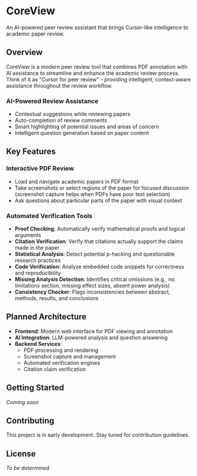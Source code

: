 # CoreView

An AI-powered peer review assistant that brings Cursor-like intelligence to academic paper review.

## Overview

CoreView is a modern peer review tool that combines PDF annotation with AI assistance to streamline and enhance the academic review process. Think of it as "Cursor for peer review" - providing intelligent, context-aware assistance throughout the review workflow.

### AI-Powered Review Assistance
- Contextual suggestions while reviewing papers
- Auto-completion of review comments
- Smart highlighting of potential issues and areas of concern
- Intelligent question generation based on paper content

## Key Features

### Interactive PDF Review
- Load and navigate academic papers in PDF format
- Take screenshots or select regions of the paper for focused discussion (screenshot capture helps when PDFs have poor text selection)
- Ask questions about particular parts of the paper with visual context

### Automated Verification Tools
- **Proof Checking**: Automatically verify mathematical proofs and logical arguments
- **Citation Verification**: Verify that citations actually support the claims made in the paper
- **Statistical Analysis**: Detect potential p-hacking and questionable research practices
- **Code Verification**: Analyze embedded code snippets for correctness and reproducibility
- **Missing Analysis Detection**: Identifies critical omissions (e.g., no limitations section, missing effect sizes, absent power analysis)
- **Consistency Checker**: Flags inconsistencies between abstract, methods, results, and conclusions

## Planned Architecture

- **Frontend**: Modern web interface for PDF viewing and annotation
- **AI Integration**: LLM-powered analysis and question answering
- **Backend Services**: 
  - PDF processing and rendering
  - Screenshot capture and management
  - Automated verification engines
  - Citation claim verification

## Getting Started

*Coming soon*

## Contributing

This project is in early development. Stay tuned for contribution guidelines.

## License

*To be determined*